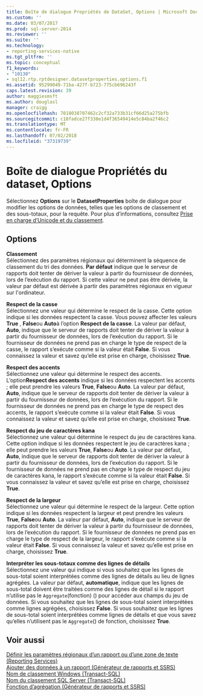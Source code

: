```yaml
---
title: Boîte de dialogue Propriétés de DataSet, Options | Microsoft Docs
ms.custom: ''
ms.date: 03/07/2017
ms.prod: sql-server-2014
ms.reviewer: ''
ms.suite: ''
ms.technology:
- reporting-services-native
ms.tgt_pltfrm: ''
ms.topic: conceptual
f1_keywords:
- "10130"
- sql12.rtp.rptdesigner.datasetproperties.options.f1
ms.assetid: 95299049-71ba-427f-b723-775cb696243f
caps.latest.revision: 39
author: maggiesmsft
ms.author: douglasl
manager: craigg
ms.openlocfilehash: 7018038707462c2cf32a733b31cf66d25a275bfb
ms.sourcegitcommit: c18fadce27f330e1d4f36549414e5c84ba2f46c2
ms.translationtype: MT
ms.contentlocale: fr-FR
ms.lasthandoff: 07/02/2018
ms.locfileid: "37319739"
---
```

# <a name="dataset-properties-dialog-box-options"></a>Boîte de dialogue Propriétés du dataset, Options
  Sélectionnez **Options** sur le **DatasetProperties** boîte de dialogue pour modifier les options de données, telles que les options de classement et des sous-totaux, pour la requête. Pour plus d’informations, consultez [Prise en charge d’Unicode et du classement](../relational-databases/collations/collation-and-unicode-support.md).  
  
## <a name="options"></a>Options  
 **Classement**  
 Sélectionnez des paramètres régionaux qui déterminent la séquence de classement du tri des données. **Par défaut** indique que le serveur de rapports doit tenter de dériver la valeur à partir du fournisseur de données, lors de l’exécution du rapport. Si cette valeur ne peut pas être dérivée, la valeur par défaut est dérivée à partir des paramètres régionaux en vigueur sur l'ordinateur.  
  
 **Respect de la casse**  
 Sélectionnez une valeur qui détermine le respect de la casse. Cette option indique si les données respectent la casse. Vous pouvez affecter les valeurs **True** , **False**ou **Auto**à l’option **Respect de la casse**. La valeur par défaut, **Auto**, indique que le serveur de rapports doit tenter de dériver la valeur à partir du fournisseur de données, lors de l’exécution du rapport. Si le fournisseur de données ne prend pas en charge le type de respect de la casse, le rapport s’exécute comme si la valeur était **False**. Si vous connaissez la valeur et savez qu’elle est prise en charge, choisissez **True**.  
  
 **Respect des accents**  
 Sélectionnez une valeur qui détermine le respect des accents. L’option**Respect des accents** indique si les données respectent les accents ; elle peut prendre les valeurs **True**, **False**ou **Auto**. La valeur par défaut, **Auto**, indique que le serveur de rapports doit tenter de dériver la valeur à partir du fournisseur de données, lors de l’exécution du rapport. Si le fournisseur de données ne prend pas en charge le type de respect des accents, le rapport s’exécute comme si la valeur était **False**. Si vous connaissez la valeur et savez qu’elle est prise en charge, choisissez **True**.  
  
 **Respect du jeu de caractères kana**  
 Sélectionnez une valeur qui détermine le respect du jeu de caractères kana. Cette option indique si les données respectent le jeu de caractères kana ; elle peut prendre les valeurs **True**, **False**ou **Auto**. La valeur par défaut, **Auto**, indique que le serveur de rapports doit tenter de dériver la valeur à partir du fournisseur de données, lors de l’exécution du rapport. Si le fournisseur de données ne prend pas en charge le type de respect du jeu de caractères kana, le rapport s’exécute comme si la valeur était **False**. Si vous connaissez la valeur et savez qu’elle est prise en charge, choisissez **True**.  
  
 **Respect de la largeur**  
 Sélectionnez une valeur qui détermine le respect de la largeur. Cette option indique si les données respectent la largeur et peut prendre les valeurs **True**, **False**ou **Auto**. La valeur par défaut, **Auto**, indique que le serveur de rapports doit tenter de dériver la valeur à partir du fournisseur de données, lors de l’exécution du rapport. Si le fournisseur de données ne prend pas en charge le type de respect de la largeur, le rapport s’exécute comme si la valeur était **False**. Si vous connaissez la valeur et savez qu’elle est prise en charge, choisissez **True**.  
  
 **Interpréter les sous-totaux comme des lignes de détails**  
 Sélectionnez une valeur qui indique si vous souhaitez que les lignes de sous-total soient interprétées comme des lignes de détails au lieu de lignes agrégées. La valeur par défaut, **automatique**, indique que les lignes de sous-total doivent être traitées comme des lignes de détail si le rapport n’utilise pas le `Aggregate`(fonction) () pour accéder aux champs du jeu de données. Si vous souhaitez que les lignes de sous-total soient interprétées comme lignes agrégées, choisissez **False**. Si vous souhaitez que les lignes de sous-total soient interprétées comme lignes de détails et que vous savez qu’elles n’utilisent pas le `Aggregate`() de fonction, choisissez **True**.  
  
## <a name="see-also"></a>Voir aussi  
 [Définir les paramètres régionaux d’un rapport ou d’une zone de texte &#40;Reporting Services&#41;](report-design/set-the-locale-for-a-report-or-text-box-reporting-services.md)   
 [Ajouter des données à un rapport &#40;Générateur de rapports et SSRS&#41;](report-data/report-datasets-ssrs.md)   
 [Nom de classement Windows &#40;Transact-SQL&#41;](/sql/t-sql/statements/windows-collation-name-transact-sql)   
 [Nom du classement SQL Server &#40;Transact-SQL&#41;](/sql/t-sql/statements/sql-server-collation-name-transact-sql)   
 [Fonction d’agrégation &#40;Générateur de rapports et SSRS&#41;](report-design/report-builder-functions-aggregate-function.md)  
  
  
